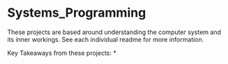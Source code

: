 # Systems_Programming

These projects are based around understanding the computer system and its inner workings. See each individual readme for more information. 

Key Takeaways from these projects:
* 
